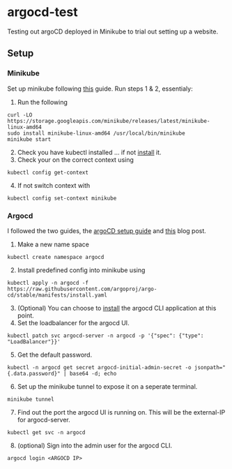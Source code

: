 # argocd-test

Testing out argoCD deployed in Minikube to trial out setting up a website.

## Setup

### Minikube

Set up minikube following [this](https://minikube.sigs.k8s.io/docs/start/) guide. Run steps 1 & 2, essentialy:

1. Run the following
```
curl -LO https://storage.googleapis.com/minikube/releases/latest/minikube-linux-amd64
sudo install minikube-linux-amd64 /usr/local/bin/minikube
minikube start
```
2. Check you have kubectl installed ... if not [install](https://kubernetes.io/docs/tasks/tools/) it.
3. Check your on the correct context using
```
kubectl config get-context
```
4. If not switch context with
```
kubectl config set-context minikube
```

### Argocd

I followed the two guides, the [argoCD setup guide](https://argo-cd.readthedocs.io/en/stable/getting_started/) and [this](https://opensource.com/article/21/8/argo-cd#:~:text=Install%20Argo%20CD%20on%20a,and%20verify%20it%20using%20kubectl) blog post.

1. Make a new name space
```
kubectl create namespace argocd
```
2. Install predefined config into minikube using
```
kubectl apply -n argocd -f https://raw.githubusercontent.com/argoproj/argo-cd/stable/manifests/install.yaml
```
3. (Optional) You can choose to [install](https://argo-cd.readthedocs.io/en/stable/cli_installation/) the argocd CLI application at this point. 
4. Set the loadbalancer for the argocd UI.
```
kubectl patch svc argocd-server -n argocd -p '{"spec": {"type": "LoadBalancer"}}'
```
5. Get the default password.
```
kubectl -n argocd get secret argocd-initial-admin-secret -o jsonpath="{.data.password}" | base64 -d; echo
```
6. Set up the minikube tunnel to expose it on a seperate terminal.
```
minikube tunnel
```
7. Find out the port the argocd UI is running on. This will be the external-IP for argocd-server.
```
kubectl get svc -n argocd
```
8. (optional) Sign into the admin user for the argocd CLI.
```
argocd login <ARGOCD IP>
```
